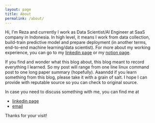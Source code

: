 ```yaml
---
layout: page
title: About
permalink: /about/
---
```


Hi, I'm Reza and currently I work as Data Scientist/AI Engineer at SaaS company in Indonesia. In high level, it means I work from data collection, build-train predictive model and prepare deployment (in another terms, end-to-end machine learning/data scientist). For more about my working experience, you can go to my [linkedin page](https://www.linkedin.com/in/reza-sugiarto/) or my [notion page](https://s.id/1w2T4).

If you find and wonder what this blog about, this blog meant to record everything I learned. So my post will range from one line linux command post to one long paper summary (hopefully). Aaanndd if you learn something from this blog, please take it with a grain of salt. I hope I can provide with reputable source so you can check to original source.

In case you need to discuss something with me, you can find me at

- [linkedin page](https://www.linkedin.com/in/reza-sugiarto/)
- [email](mailto:reza16.sugiarto@gmail.com)

Thanks for your visit!
